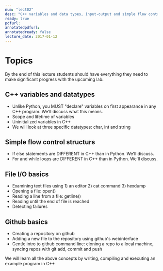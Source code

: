 ```yaml
---
num: "lect02"
desc: "C++ variables and data types, input-output and simple flow control"
ready: true
pdfurl: 
annotatedpdfurl: 
annotatedready: false
lecture_date: 2017-01-12 
---
```


# Topics

By the end of this lecture students should have everything they need to make significant progress with the upcoming lab.

## C++ variables and datatypes
* Unlike Python, you MUST "declare" variables on first appearance in any C++ program. We'll discuss what this means.
* Scope and lifetime of variables
* Uninitialized variables in C++
* We will look at three specific datatypes: char, int and string

## Simple flow control structurs
* If else statements are DIFFERENT in C++ than in Python. We'll discuss.
* For and while loops are DIFFERENT in C++ than in Python. We'll discuss.

## File I/O basics
* Examining text files using 1) an editor 2) cat command 3) hexdump 
* Opening a file: open()
* Reading a line from a file: getline()
* Reading until the end of file is reached
* Detecting failures

## Github basics
* Creating a repository on github
* Adding a new file to the repository using github's webinterface
* Gentle intro to github command line: cloning a repo to a local machine, syncing repos with git add, commit and push

We will learn all the above concepts by writing, compiling and executing an example program in C++